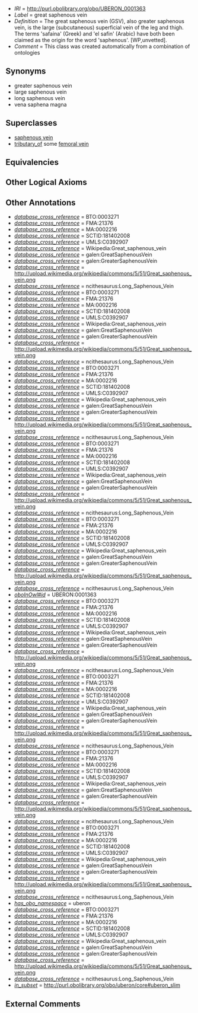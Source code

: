  * *IRI* = http://purl.obolibrary.org/obo/UBERON_0001363
 * *Label* = great saphenous vein
 * *Definition* = The great saphenous vein (GSV), also greater saphenous vein, is the large (subcutaneous) superficial vein of the leg and thigh. The terms 'safaina' (Greek) and 'el safin' (Arabic) have both been claimed as the origin for the word 'saphenous'. [WP,unvetted].
 * *Comment* = This class was created automatically from a combination of ontologies

## Synonyms

 * greater saphenous vein
 * large saphenous vein
 * long saphenous vein
 * vena saphena magna

## Superclasses

 * [saphenous vein](../../UBERON/18/UBERON_0007318.md)
 * [tributary_of](../../core#tributary/of/core#tributary_of.md) some [femoral vein](../../UBERON/61/UBERON_0001361.md)

## Equivalencies


## Other Logical Axioms


## Other Annotations

 * *[database_cross_reference](../../ef/oboInOwl#hasDbXref.md)* = BTO:0003271
 * *[database_cross_reference](../../ef/oboInOwl#hasDbXref.md)* = FMA:21376
 * *[database_cross_reference](../../ef/oboInOwl#hasDbXref.md)* = MA:0002216
 * *[database_cross_reference](../../ef/oboInOwl#hasDbXref.md)* = SCTID:181402008
 * *[database_cross_reference](../../ef/oboInOwl#hasDbXref.md)* = UMLS:C0392907
 * *[database_cross_reference](../../ef/oboInOwl#hasDbXref.md)* = Wikipedia:Great_saphenous_vein
 * *[database_cross_reference](../../ef/oboInOwl#hasDbXref.md)* = galen:GreatSaphenousVein
 * *[database_cross_reference](../../ef/oboInOwl#hasDbXref.md)* = galen:GreaterSaphenousVein
 * *[database_cross_reference](../../ef/oboInOwl#hasDbXref.md)* = http://upload.wikimedia.org/wikipedia/commons/5/51/Great_saphenous_vein.png
 * *[database_cross_reference](../../ef/oboInOwl#hasDbXref.md)* = ncithesaurus:Long_Saphenous_Vein
 * *[database_cross_reference](../../ef/oboInOwl#hasDbXref.md)* = BTO:0003271
 * *[database_cross_reference](../../ef/oboInOwl#hasDbXref.md)* = FMA:21376
 * *[database_cross_reference](../../ef/oboInOwl#hasDbXref.md)* = MA:0002216
 * *[database_cross_reference](../../ef/oboInOwl#hasDbXref.md)* = SCTID:181402008
 * *[database_cross_reference](../../ef/oboInOwl#hasDbXref.md)* = UMLS:C0392907
 * *[database_cross_reference](../../ef/oboInOwl#hasDbXref.md)* = Wikipedia:Great_saphenous_vein
 * *[database_cross_reference](../../ef/oboInOwl#hasDbXref.md)* = galen:GreatSaphenousVein
 * *[database_cross_reference](../../ef/oboInOwl#hasDbXref.md)* = galen:GreaterSaphenousVein
 * *[database_cross_reference](../../ef/oboInOwl#hasDbXref.md)* = http://upload.wikimedia.org/wikipedia/commons/5/51/Great_saphenous_vein.png
 * *[database_cross_reference](../../ef/oboInOwl#hasDbXref.md)* = ncithesaurus:Long_Saphenous_Vein
 * *[database_cross_reference](../../ef/oboInOwl#hasDbXref.md)* = BTO:0003271
 * *[database_cross_reference](../../ef/oboInOwl#hasDbXref.md)* = FMA:21376
 * *[database_cross_reference](../../ef/oboInOwl#hasDbXref.md)* = MA:0002216
 * *[database_cross_reference](../../ef/oboInOwl#hasDbXref.md)* = SCTID:181402008
 * *[database_cross_reference](../../ef/oboInOwl#hasDbXref.md)* = UMLS:C0392907
 * *[database_cross_reference](../../ef/oboInOwl#hasDbXref.md)* = Wikipedia:Great_saphenous_vein
 * *[database_cross_reference](../../ef/oboInOwl#hasDbXref.md)* = galen:GreatSaphenousVein
 * *[database_cross_reference](../../ef/oboInOwl#hasDbXref.md)* = galen:GreaterSaphenousVein
 * *[database_cross_reference](../../ef/oboInOwl#hasDbXref.md)* = http://upload.wikimedia.org/wikipedia/commons/5/51/Great_saphenous_vein.png
 * *[database_cross_reference](../../ef/oboInOwl#hasDbXref.md)* = ncithesaurus:Long_Saphenous_Vein
 * *[database_cross_reference](../../ef/oboInOwl#hasDbXref.md)* = BTO:0003271
 * *[database_cross_reference](../../ef/oboInOwl#hasDbXref.md)* = FMA:21376
 * *[database_cross_reference](../../ef/oboInOwl#hasDbXref.md)* = MA:0002216
 * *[database_cross_reference](../../ef/oboInOwl#hasDbXref.md)* = SCTID:181402008
 * *[database_cross_reference](../../ef/oboInOwl#hasDbXref.md)* = UMLS:C0392907
 * *[database_cross_reference](../../ef/oboInOwl#hasDbXref.md)* = Wikipedia:Great_saphenous_vein
 * *[database_cross_reference](../../ef/oboInOwl#hasDbXref.md)* = galen:GreatSaphenousVein
 * *[database_cross_reference](../../ef/oboInOwl#hasDbXref.md)* = galen:GreaterSaphenousVein
 * *[database_cross_reference](../../ef/oboInOwl#hasDbXref.md)* = http://upload.wikimedia.org/wikipedia/commons/5/51/Great_saphenous_vein.png
 * *[database_cross_reference](../../ef/oboInOwl#hasDbXref.md)* = ncithesaurus:Long_Saphenous_Vein
 * *[database_cross_reference](../../ef/oboInOwl#hasDbXref.md)* = BTO:0003271
 * *[database_cross_reference](../../ef/oboInOwl#hasDbXref.md)* = FMA:21376
 * *[database_cross_reference](../../ef/oboInOwl#hasDbXref.md)* = MA:0002216
 * *[database_cross_reference](../../ef/oboInOwl#hasDbXref.md)* = SCTID:181402008
 * *[database_cross_reference](../../ef/oboInOwl#hasDbXref.md)* = UMLS:C0392907
 * *[database_cross_reference](../../ef/oboInOwl#hasDbXref.md)* = Wikipedia:Great_saphenous_vein
 * *[database_cross_reference](../../ef/oboInOwl#hasDbXref.md)* = galen:GreatSaphenousVein
 * *[database_cross_reference](../../ef/oboInOwl#hasDbXref.md)* = galen:GreaterSaphenousVein
 * *[database_cross_reference](../../ef/oboInOwl#hasDbXref.md)* = http://upload.wikimedia.org/wikipedia/commons/5/51/Great_saphenous_vein.png
 * *[database_cross_reference](../../ef/oboInOwl#hasDbXref.md)* = ncithesaurus:Long_Saphenous_Vein
 * *[oboInOwl#id](../../id/oboInOwl#id.md)* = UBERON:0001363
 * *[database_cross_reference](../../ef/oboInOwl#hasDbXref.md)* = BTO:0003271
 * *[database_cross_reference](../../ef/oboInOwl#hasDbXref.md)* = FMA:21376
 * *[database_cross_reference](../../ef/oboInOwl#hasDbXref.md)* = MA:0002216
 * *[database_cross_reference](../../ef/oboInOwl#hasDbXref.md)* = SCTID:181402008
 * *[database_cross_reference](../../ef/oboInOwl#hasDbXref.md)* = UMLS:C0392907
 * *[database_cross_reference](../../ef/oboInOwl#hasDbXref.md)* = Wikipedia:Great_saphenous_vein
 * *[database_cross_reference](../../ef/oboInOwl#hasDbXref.md)* = galen:GreatSaphenousVein
 * *[database_cross_reference](../../ef/oboInOwl#hasDbXref.md)* = galen:GreaterSaphenousVein
 * *[database_cross_reference](../../ef/oboInOwl#hasDbXref.md)* = http://upload.wikimedia.org/wikipedia/commons/5/51/Great_saphenous_vein.png
 * *[database_cross_reference](../../ef/oboInOwl#hasDbXref.md)* = ncithesaurus:Long_Saphenous_Vein
 * *[database_cross_reference](../../ef/oboInOwl#hasDbXref.md)* = BTO:0003271
 * *[database_cross_reference](../../ef/oboInOwl#hasDbXref.md)* = FMA:21376
 * *[database_cross_reference](../../ef/oboInOwl#hasDbXref.md)* = MA:0002216
 * *[database_cross_reference](../../ef/oboInOwl#hasDbXref.md)* = SCTID:181402008
 * *[database_cross_reference](../../ef/oboInOwl#hasDbXref.md)* = UMLS:C0392907
 * *[database_cross_reference](../../ef/oboInOwl#hasDbXref.md)* = Wikipedia:Great_saphenous_vein
 * *[database_cross_reference](../../ef/oboInOwl#hasDbXref.md)* = galen:GreatSaphenousVein
 * *[database_cross_reference](../../ef/oboInOwl#hasDbXref.md)* = galen:GreaterSaphenousVein
 * *[database_cross_reference](../../ef/oboInOwl#hasDbXref.md)* = http://upload.wikimedia.org/wikipedia/commons/5/51/Great_saphenous_vein.png
 * *[database_cross_reference](../../ef/oboInOwl#hasDbXref.md)* = ncithesaurus:Long_Saphenous_Vein
 * *[database_cross_reference](../../ef/oboInOwl#hasDbXref.md)* = BTO:0003271
 * *[database_cross_reference](../../ef/oboInOwl#hasDbXref.md)* = FMA:21376
 * *[database_cross_reference](../../ef/oboInOwl#hasDbXref.md)* = MA:0002216
 * *[database_cross_reference](../../ef/oboInOwl#hasDbXref.md)* = SCTID:181402008
 * *[database_cross_reference](../../ef/oboInOwl#hasDbXref.md)* = UMLS:C0392907
 * *[database_cross_reference](../../ef/oboInOwl#hasDbXref.md)* = Wikipedia:Great_saphenous_vein
 * *[database_cross_reference](../../ef/oboInOwl#hasDbXref.md)* = galen:GreatSaphenousVein
 * *[database_cross_reference](../../ef/oboInOwl#hasDbXref.md)* = galen:GreaterSaphenousVein
 * *[database_cross_reference](../../ef/oboInOwl#hasDbXref.md)* = http://upload.wikimedia.org/wikipedia/commons/5/51/Great_saphenous_vein.png
 * *[database_cross_reference](../../ef/oboInOwl#hasDbXref.md)* = ncithesaurus:Long_Saphenous_Vein
 * *[database_cross_reference](../../ef/oboInOwl#hasDbXref.md)* = BTO:0003271
 * *[database_cross_reference](../../ef/oboInOwl#hasDbXref.md)* = FMA:21376
 * *[database_cross_reference](../../ef/oboInOwl#hasDbXref.md)* = MA:0002216
 * *[database_cross_reference](../../ef/oboInOwl#hasDbXref.md)* = SCTID:181402008
 * *[database_cross_reference](../../ef/oboInOwl#hasDbXref.md)* = UMLS:C0392907
 * *[database_cross_reference](../../ef/oboInOwl#hasDbXref.md)* = Wikipedia:Great_saphenous_vein
 * *[database_cross_reference](../../ef/oboInOwl#hasDbXref.md)* = galen:GreatSaphenousVein
 * *[database_cross_reference](../../ef/oboInOwl#hasDbXref.md)* = galen:GreaterSaphenousVein
 * *[database_cross_reference](../../ef/oboInOwl#hasDbXref.md)* = http://upload.wikimedia.org/wikipedia/commons/5/51/Great_saphenous_vein.png
 * *[database_cross_reference](../../ef/oboInOwl#hasDbXref.md)* = ncithesaurus:Long_Saphenous_Vein
 * *[has_obo_namespace](../../ce/oboInOwl#hasOBONamespace.md)* = uberon
 * *[database_cross_reference](../../ef/oboInOwl#hasDbXref.md)* = BTO:0003271
 * *[database_cross_reference](../../ef/oboInOwl#hasDbXref.md)* = FMA:21376
 * *[database_cross_reference](../../ef/oboInOwl#hasDbXref.md)* = MA:0002216
 * *[database_cross_reference](../../ef/oboInOwl#hasDbXref.md)* = SCTID:181402008
 * *[database_cross_reference](../../ef/oboInOwl#hasDbXref.md)* = UMLS:C0392907
 * *[database_cross_reference](../../ef/oboInOwl#hasDbXref.md)* = Wikipedia:Great_saphenous_vein
 * *[database_cross_reference](../../ef/oboInOwl#hasDbXref.md)* = galen:GreatSaphenousVein
 * *[database_cross_reference](../../ef/oboInOwl#hasDbXref.md)* = galen:GreaterSaphenousVein
 * *[database_cross_reference](../../ef/oboInOwl#hasDbXref.md)* = http://upload.wikimedia.org/wikipedia/commons/5/51/Great_saphenous_vein.png
 * *[database_cross_reference](../../ef/oboInOwl#hasDbXref.md)* = ncithesaurus:Long_Saphenous_Vein
 * *[in_subset](../../et/oboInOwl#inSubset.md)* = http://purl.obolibrary.org/obo/uberon/core#uberon_slim

## External Comments

